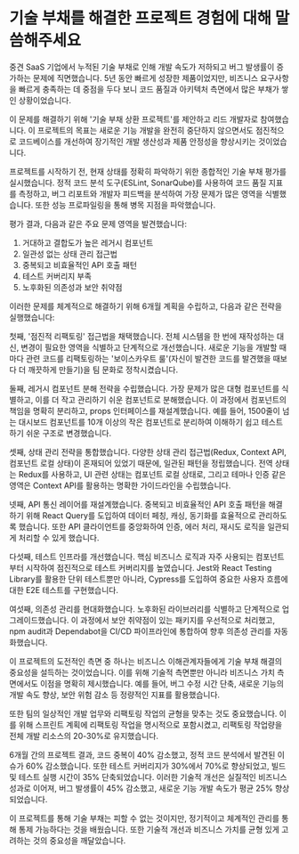# 기술 부채를 해결한 프로젝트 경험에 대해 말씀해주세요

중견 SaaS 기업에서 누적된 기술 부채로 인해 개발 속도가 저하되고 버그 발생률이 증가하는 문제에 직면했습니다. 5년 동안 빠르게 성장한 제품이었지만, 비즈니스 요구사항을 빠르게 충족하는 데 중점을 두다 보니 코드 품질과 아키텍처 측면에서 많은 부채가 쌓인 상황이었습니다.

이 문제를 해결하기 위해 '기술 부채 상환 프로젝트'를 제안하고 리드 개발자로 참여했습니다. 이 프로젝트의 목표는 새로운 기능 개발을 완전히 중단하지 않으면서도 점진적으로 코드베이스를 개선하여 장기적인 개발 생산성과 제품 안정성을 향상시키는 것이었습니다.

프로젝트를 시작하기 전, 현재 상태를 정확히 파악하기 위한 종합적인 기술 부채 평가를 실시했습니다. 정적 코드 분석 도구(ESLint, SonarQube)를 사용하여 코드 품질 지표를 측정하고, 버그 리포트와 개발자 피드백을 분석하여 가장 문제가 많은 영역을 식별했습니다. 또한 성능 프로파일링을 통해 병목 지점을 파악했습니다.

평가 결과, 다음과 같은 주요 문제 영역을 발견했습니다:
1. 거대하고 결합도가 높은 레거시 컴포넌트
2. 일관성 없는 상태 관리 접근법
3. 중복되고 비효율적인 API 호출 패턴
4. 테스트 커버리지 부족
5. 노후화된 의존성과 보안 취약점

이러한 문제를 체계적으로 해결하기 위해 6개월 계획을 수립하고, 다음과 같은 전략을 실행했습니다:

첫째, '점진적 리팩토링' 접근법을 채택했습니다. 전체 시스템을 한 번에 재작성하는 대신, 변경이 필요한 영역을 식별하고 단계적으로 개선했습니다. 새로운 기능을 개발할 때마다 관련 코드를 리팩토링하는 '보이스카우트 룰'(자신이 발견한 코드를 발견했을 때보다 더 깨끗하게 만들기)을 팀 문화로 정착시켰습니다.

둘째, 레거시 컴포넌트 분해 전략을 수립했습니다. 가장 문제가 많은 대형 컴포넌트를 식별하고, 이를 더 작고 관리하기 쉬운 컴포넌트로 분해했습니다. 이 과정에서 컴포넌트의 책임을 명확히 분리하고, props 인터페이스를 재설계했습니다. 예를 들어, 1500줄이 넘는 대시보드 컴포넌트를 10개 이상의 작은 컴포넌트로 분리하여 이해하기 쉽고 테스트하기 쉬운 구조로 변경했습니다.

셋째, 상태 관리 전략을 통합했습니다. 다양한 상태 관리 접근법(Redux, Context API, 컴포넌트 로컬 상태)이 혼재되어 있었기 때문에, 일관된 패턴을 정립했습니다. 전역 상태는 Redux를 사용하고, UI 관련 상태는 컴포넌트 로컬 상태로, 그리고 테마나 인증 같은 영역은 Context API를 활용하는 명확한 가이드라인을 수립했습니다.

넷째, API 통신 레이어를 재설계했습니다. 중복되고 비효율적인 API 호출 패턴을 해결하기 위해 React Query를 도입하여 데이터 페칭, 캐싱, 동기화를 효율적으로 관리하도록 했습니다. 또한 API 클라이언트를 중앙화하여 인증, 에러 처리, 재시도 로직을 일관되게 처리할 수 있게 했습니다.

다섯째, 테스트 인프라를 개선했습니다. 핵심 비즈니스 로직과 자주 사용되는 컴포넌트부터 시작하여 점진적으로 테스트 커버리지를 높였습니다. Jest와 React Testing Library를 활용한 단위 테스트뿐만 아니라, Cypress를 도입하여 중요한 사용자 흐름에 대한 E2E 테스트를 구현했습니다.

여섯째, 의존성 관리를 현대화했습니다. 노후화된 라이브러리를 식별하고 단계적으로 업그레이드했습니다. 이 과정에서 보안 취약점이 있는 패키지를 우선적으로 처리했고, npm audit과 Dependabot을 CI/CD 파이프라인에 통합하여 향후 의존성 관리를 자동화했습니다.

이 프로젝트의 도전적인 측면 중 하나는 비즈니스 이해관계자들에게 기술 부채 해결의 중요성을 설득하는 것이었습니다. 이를 위해 기술적 측면뿐만 아니라 비즈니스 가치 측면에서도 이점을 명확히 제시했습니다. 예를 들어, 버그 수정 시간 단축, 새로운 기능의 개발 속도 향상, 보안 위험 감소 등 정량적인 지표를 활용했습니다.

또한 팀의 일상적인 개발 업무와 리팩토링 작업의 균형을 맞추는 것도 중요했습니다. 이를 위해 스프린트 계획에 리팩토링 작업을 명시적으로 포함시켰고, 리팩토링 작업량을 전체 개발 리소스의 20-30%로 유지했습니다.

6개월 간의 프로젝트 결과, 코드 중복이 40% 감소했고, 정적 코드 분석에서 발견된 이슈가 60% 감소했습니다. 또한 테스트 커버리지가 30%에서 70%로 향상되었고, 빌드 및 테스트 실행 시간이 35% 단축되었습니다. 이러한 기술적 개선은 실질적인 비즈니스 성과로 이어져, 버그 발생률이 45% 감소했고, 새로운 기능 개발 속도가 평균 25% 향상되었습니다.

이 프로젝트를 통해 기술 부채는 피할 수 없는 것이지만, 정기적이고 체계적인 관리를 통해 통제 가능하다는 것을 배웠습니다. 또한 기술적 개선과 비즈니스 가치를 균형 있게 고려하는 것의 중요성을 깨달았습니다.